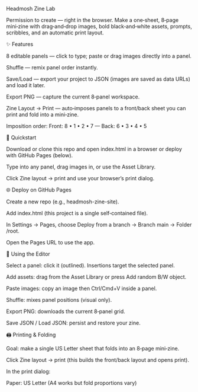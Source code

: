 Headmosh Zine Lab

Permission to create — right in the browser. Make a one‑sheet, 8‑page mini‑zine with drag‑and‑drop images, bold black‑and‑white assets, prompts, scribbles, and an automatic print layout.

✨ Features

8 editable panels — click to type; paste or drag images directly into a panel.



Shuffle — remix panel order instantly.



Save/Load — export your project to JSON (images are saved as data URLs) and load it later.

Export PNG — capture the current 8‑panel workspace.

Zine Layout → Print — auto‑imposes panels to a front/back sheet you can print and fold into a mini‑zine.

Imposition order: Front: 8 • 1 • 2 • 7 — Back: 6 • 3 • 4 • 5

🚀 Quickstart

Download or clone this repo and open index.html in a browser or deploy with GitHub Pages (below).

Type into any panel, drag images in, or use the Asset Library.

Click Zine layout → print and use your browser’s print dialog.

🌐 Deploy on GitHub Pages

Create a new repo (e.g., headmosh-zine-site).

Add index.html (this project is a single self‑contained file).

In Settings → Pages, choose Deploy from a branch → Branch main → Folder /root.

Open the Pages URL to use the app.

🧭 Using the Editor

Select a panel: click it (outlined). Insertions target the selected panel.

Add assets: drag from the Asset Library or press Add random B/W object.

Paste images: copy an image then Ctrl/Cmd+V inside a panel.



Shuffle: mixes panel positions (visual only).



Export PNG: downloads the current 8‑panel grid.

Save JSON / Load JSON: persist and restore your zine.

🖨️ Printing & Folding

Goal: make a single US Letter sheet that folds into an 8‑page mini‑zine.

Click Zine layout → print (this builds the front/back layout and opens print).

In the print dialog:

Paper: US Letter (A4 works but fold proportions vary)
